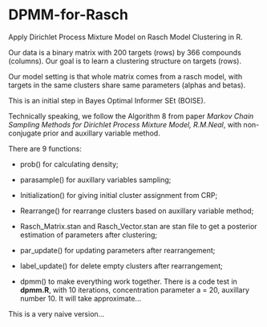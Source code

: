 # DPMM-for-Rasch
Apply Dirichlet Process Mixture Model on Rasch Model Clustering in R.

Our data is a binary matrix with 200 targets (rows) by 366 compounds (columns). Our goal is to learn a clustering structure on targets (rows).

Our model setting is that whole matrix comes from a rasch model, with targets in the same clusters share same parameters (alphas and betas). 

This is an initial step in Bayes Optimal Informer SEt (BOISE).

Technically speaking, we follow the Algorithm 8 from paper *Markov Chain Sampling Methods for Dirichlet Process Mixture Model, R.M.Neal*, with non-conjugate prior and auxillary variable method.

There are 9 functions: 

* prob() for calculating density;

* parasample() for auxillary variables sampling;

* Initialization() for giving initial cluster assignment from CRP;

* Rearrange() for rearrange clusters based on auxillary variable method;

* Rasch_Matrix.stan and Rasch_Vector.stan are stan file to get a posterior estimation of parameters after clustering;

* par_update() for updating parameters after rearrangement;

* label_update() for delete empty clusters after rearrangement;

* dpmm() to make everything work together. There is a code test in __dpmm.R__, with 10 iterations, concentration parameter a = 20, auxillary number 10. It will take approximate... 

This is a very naive version...
